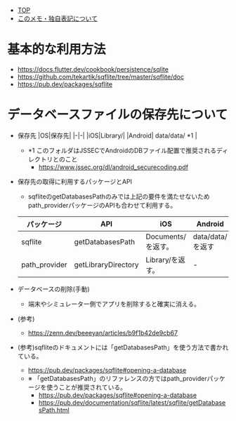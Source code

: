 - [TOP](./README.md)
- [このメモ・独自表記について](../README.md)


# 基本的な利用方法
* https://docs.flutter.dev/cookbook/persistence/sqlite
* https://github.com/tekartik/sqflite/tree/master/sqflite/doc
* https://pub.dev/packages/sqflite


# データベースファイルの保存先について
* 保存先
    |OS|保存先|
    |-|-|
    |iOS|Library/| 
    |Android| data/data/ *1  | 
    * *1 このフォルダはJSSECでAndroidのDBファイル配置で推奨されるディレクトリとのこと
        * https://www.jssec.org/dl/android_securecoding.pdf

* 保存先の取得に利用するパッケージとAPI
    * sqfliteのgetDatabasesPathのみでは上記の要件を満たせないためpath_providerパッケージのAPIも合わせて利用する。  

    |パッケージ|API|iOS|Android|
    |-|-|-|-|
    |sqflite|getDatabasesPath|Documents/を返す。|data/data/を返す| 
    |path_provider|getLibraryDirectory|Library/を返す。|-| 

* データベースの削除(手動)
    * 端末やシミュレーター側でアプリを削除すると確実に消える。

* (参考)
    * https://zenn.dev/beeeyan/articles/b9f1b42de9cb67

* (参考)sqfliteのドキュメントには「getDatabasesPath」を使う方法で書かれている。
    * https://pub.dev/packages/sqflite#opening-a-database
    * ※ 「getDatabasesPath」のリファレンスの方ではpath_providerパッケージを使うことが推奨されている。
        * https://pub.dev/packages/sqflite#opening-a-database
        * https://pub.dev/documentation/sqflite/latest/sqflite/getDatabasesPath.html

